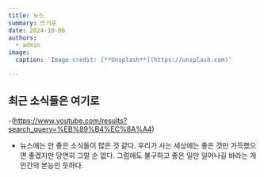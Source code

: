```yaml
---
title: 뉴스
summary: 뜨거운
date: 2024-10-06
authors:
  - admin
image:
  caption: 'Image credit: [**Unsplash**](https://unsplash.com)'

---
```



## 최근 소식들은 여기로
-(https://www.youtube.com/results?search_query=%EB%89%B4%EC%8A%A4)

- 뉴스에는 안 좋은 소식들이 많은 것 같다. 우리가 사는 세상에는 좋은 것만 가득했으면 좋겠지만 당연히 그럴 순 없다. 그럼에도 불구하고 좋은 일만 일어나길 바라는 게 인간의 본능인 듯하다.
